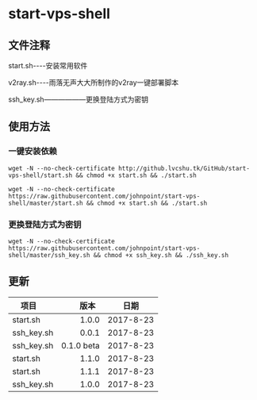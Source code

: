 # start-vps-shell #

## 文件注释 ##

start.sh----安装常用软件

v2ray.sh----雨落无声大大所制作的v2ray一键部署脚本

ssh_key.sh——————更换登陆方式为密钥

## 使用方法 ##

### 一键安装依赖 ###

`wget -N --no-check-certificate http://github.lvcshu.tk/GitHub/start-vps-shell/start.sh && chmod +x start.sh && ./start.sh`

`wget -N --no-check-certificate https://raw.githubusercontent.com/johnpoint/start-vps-shell/master/start.sh && chmod +x start.sh && ./start.sh`

### 更换登陆方式为密钥 ###
`wget -N --no-check-certificate https://raw.githubusercontent.com/johnpoint/start-vps-shell/master/ssh_key.sh && chmod +x ssh_key.sh && ./ssh_key.sh`

## 更新 ##
| 项目      | 版本    |  日期  |
| --------   | -----:   | :----: |
| start.sh   |1.0.0|2017-8-23|
|ssh_key.sh|0.0.1|2017-8-23|
|ssh_key.sh |0.1.0 beta|2017-8-23|
| start.sh   |1.1.0|2017-8-23|
| start.sh   |1.1.1|2017-8-23|
|ssh_key.sh |1.0.0|2017-8-23|


